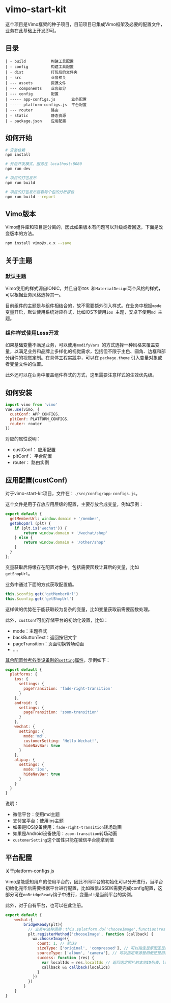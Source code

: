 # vimo-start-kit

这个项目是Vimo框架的种子项目，目前项目已集成Vimo框架及必要的配置文件，业务在此基础上开发即可。

## 目录
```
| - build           构建工具配置	
| - config          构建工具配置	
| - dist            打包后的文件夹
| - src             业务相关
| --- assets        资源文件
| --- components    业务部分
| --- config        配置
| ----- app-configs.js       业务配置
| ----- platform-configs.js  平台配置
| --- router        路由
| - static          静态资源
| - package.json    应用配置

```


## 如何开始

``` bash
# 安装依赖
npm install

# 开启开发模式，服务在 localhost:8080
npm run dev

# 项目的打包发布
npm run build

# 项目的打包发布查看每个包的分析报告
npm run build --report
```

## Vimo版本

Vimo组件库和项目是分离的，因此如果版本有问题可以升级或者回退，下面是改变版本的方法。

```bash
npm install vimo@x.x.x --save
```



## 关于主题


### 默认主题

Vimo使用的样式源自IONIC，并且自带`IOS `和`MaterialDesign`两个风格的样式，可以根据业务风格选择其一。

目前组件的主题是与组件相结合的，故不需要额外引入样式。在业务中根据`mode`变量开启，默认使用系统对应样式，比如IOS下使用`ios `主题，安卓下使用`md `主题。

### 组件样式使用Less开发

如果基础变量不满足业务，可以使用`modifyVars `的方式选择一种风格来覆盖变量，以满足业务和品牌上多样化的视觉需求，包括但不限于主色、圆角、边框和部分组件的视觉定制。在具体工程实践中，可以在 `package.theme` 引入变量对象或者变量文件的位置。

此外还可以在业务中覆盖组件样式的方式，这里需要注意样式的生效优先级。



## 如何安装


```javascript
import vimo from 'vimo'
Vue.use(vimo, {
  custConf: APP_CONFIGS,
  pltConf: PLATFORM_CONFIGS,
  router: router
})
```

对应的属性说明： 

- custConf： 应用配置
- pltConf： 平台配置
- router： 路由实例


## 应用配置(custConf)

对于vimo-start-kit项目，文件在：```./src/config/app-configs.js```。

这个文件是用于存放应用层级的配置，主要存放合成变量，例如示例：

```js
export default {
  getMemberUrl: window.domain + '/member',
  getShopUrl (plt) {
  	if (plt.is('wechat')) {
  		return window.domain + '/wechat/shop'
  	} else {
  		return window.domain + '/other/shop'
  	}
  }
};
```

变量获取后将缓存在配置对象中，包括需要函数计算后的变量，比如```getShopUrl```。

业务中通过下面的方式获取配置值。

```js
this.$config.get('getMemberUrl')
this.$config.get('getShopUrl')
```

这样做的优势在于能获取较为复杂的变量，比如变量获取前需要函数处理。

此外，```custConf```可能存储平台的初始化设置，比如：

- mode：主题样式
- backButtonText：返回按钮文字
- pageTransition：页面切换转场动画
- ....

[其余配置参考各类设备别的```setting```属性](https://github.com/DTFE/vimo/blob/master/components/base/platform-default-configs.js)，示例如下：

```javascript
export default {
  platforms: {
    ios: {
      settings: {
		pageTransition: 'fade-right-transition'
      }
    },
    android: {
      settings: {
		pageTransition: 'zoom-transition'
      }
    },
    wechat: {
      settings: {
		mode:'md',
		customerSetting: 'Hello Wechat!',
		hideNavBar: true
      }
    },
    alipay: {
      settings: {
		mode:'ios',
		hideNavBar: true
      }
    }
  }
}
```

说明：

- 微信平台：使用md主题
- 支付宝平台：使用ios主题
- 如果是IOS设备使用：```fade-right-transition```转场动画
- 如果是Android设备使用：```zoom-transition```转场动画
- ```customerSetting```这个属性只能在微信平台能拿到值

## 平台配置

关于platform-configs.js

Vimo是能感知用户的使用平台的，因此不同平台的初始化可以分开进行，当平台初始化完毕后需要根据平台进行配置，比如微信JSSDK需要完成config配置，这部分可在`onBridgeReady`钩子中进行，变量`plt`是当前平台的实例。

此外，对于自有平台，也可以在此注册。

```js
export default {
	wechat:{
		bridgeReady(plt){
		  // 业务中这样调用：this.$platform.do('chooseImage',function(result){})
		  plt.registerMethod('chooseImage', function (callback) {
		    wx.chooseImage({
		      count: 1, // 默认9
		      sizeType: ['original', 'compressed'], // 可以指定是原图还是压缩图，默认二者都有
		      sourceType: ['album', 'camera'], // 可以指定来源是相册还是相机，默认二者都有
		      success: function (res) {
		        var localIds = res.localIds // 返回选定照片的本地ID列表，localId可以作为img标签的src属性显示图片
		        callback && callback(localIds)
		      }
		    })
		  })
		}
	}
}

```

